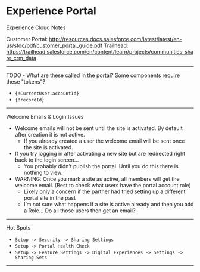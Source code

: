 # Experience Portal

Experience Cloud Notes

Customer Portal: <http://resources.docs.salesforce.com/latest/latest/en-us/sfdc/pdf/customer_portal_guide.pdf> 
Trailhead: <https://trailhead.salesforce.com/en/content/learn/projects/communities_share_crm_data>

---

TODO - What are these called in the portal? Some components require these "tokens"?

- `{!CurrentUser.accountId}`
- `{!recordId}`

---

Welcome Emails & Login Issues

- Welcome emails will not be sent until the site is activated. By default after creation it is not active.
  - If you already created a user the welcome email will be sent once the site is activated.
- If you try logging in after activating a new site but are redirected right back to the login screen…
  - You probably didn’t publish the portal. Until you do this there is nothing to view.
- WARNING: Once you mark a site as active, all members will get the welcome email. (Best to check what users have the portal account role)
  - Likely only a concern if the partner had tried setting up a different portal site in the past
  - I’m not sure what happens if a site is active already and then you add a Role… Do all those users then get an email?

---

Hot Spots

- `Setup -> Security -> Sharing Settings`
- `Setup -> Portal Health Check`
- `Setup -> Feature Settings -> Digital Experiences -> Settings -> Sharing Sets`

---
